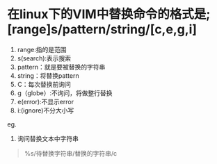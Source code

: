 # 在linux下的VIM中替换命令的格式是;[range]s/pattern/string/[c,e,g,i]
1. range:指的是范围
2. s(search):表示搜索
3. pattern：就是要被替换的字符串
4. string：将替换pattern
5. C：每次替换前询问
6. g（globe）:不询问，将做整行替换
7. e(error):不显示error
8. i:(ignore)不分大小写

eg.

1. 询问替换文本中字符串
> %s/待替换字符串/替换的字符串/c